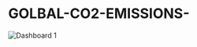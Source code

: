# GOLBAL-CO2-EMISSIONS-
![Dashboard 1](https://github.com/kartikeyeasingh/GOLBAL-CO2-EMISSIONS-/assets/109058853/a6d68ea9-d169-4a6a-b34d-3d0415806685)
